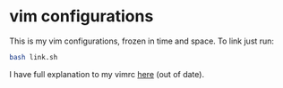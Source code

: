 # vim configurations

This is my vim configurations, frozen in time and space. To link just run:

```bash
bash link.sh
```

I have full explanation to my vimrc [here](https://ammarnajjar.github.io/editors/2016/06/19/Vimrc-Adventure/) (out of date).


